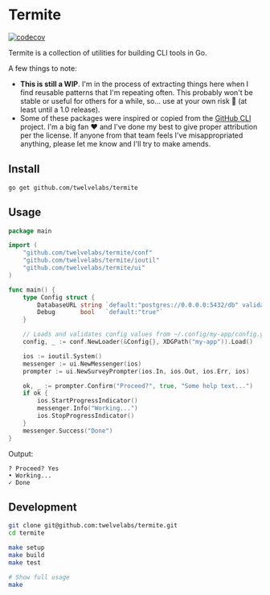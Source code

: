 # Termite

[![codecov](https://codecov.io/gh/twelvelabs/termite/branch/main/graph/badge.svg?token=7BSJPVRDPZ)](https://codecov.io/gh/twelvelabs/termite)

Termite is a collection of utilities for building CLI tools in Go.

A few things to note:

- **This is still a WIP**. I'm in the process of extracting things here when I find reusable patterns that I'm repeating often. This probably won't be stable or useful for others for a while, so... use at your own risk :grimacing: (at least until a 1.0 release).
- Some of these packages were inspired or copied from the [GitHub CLI](https://github.com/cli/cli) project. I'm a big fan :heart: and I've done my best to give proper attribution per the license. If anyone from that team feels I've misappropriated anything, please let me know and I'll try to make amends.

## Install

```text
go get github.com/twelvelabs/termite
```

## Usage

```go
package main

import (
    "github.com/twelvelabs/termite/conf"
    "github.com/twelvelabs/termite/ioutil"
    "github.com/twelvelabs/termite/ui"
)

func main() {
    type Config struct {
        DatabaseURL string `default:"postgres://0.0.0.0:5432/db" validate:"required,url"`
        Debug       bool   `default:"true"`
    }

    // Loads and validates config values from ~/.config/my-app/config.yaml
    config, _ := conf.NewLoader(&Config{}, XDGPath("my-app")).Load()

    ios := ioutil.System()
    messenger := ui.NewMessenger(ios)
    prompter := ui.NewSurveyPrompter(ios.In, ios.Out, ios.Err, ios)

    ok, _ := prompter.Confirm("Proceed?", true, "Some help text...")
    if ok {
        ios.StartProgressIndicator()
        messenger.Info("Working...")
        ios.StopProgressIndicator()
    }
    messenger.Success("Done")
}
```

Output:

```text
? Proceed? Yes
• Working...
✓ Done
```

## Development

```bash
git clone git@github.com:twelvelabs/termite.git
cd termite

make setup
make build
make test

# Show full usage
make
```
